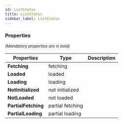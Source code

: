 ```yaml
---
id: ListStatus
title: ListStatus
sidebar_label: ListStatus
---
```




### Properties

<font size="2"><i>(Mandatory properties are in bold)</i></font>

| Properties | Type | Description |
| --------- | ---- | ----------- |
| **Fetching** | fetching |  |
| **Loaded** | loaded |  |
| **Loading** | loading |  |
| **NotInitialized** | not initialized |  |
| **NotLoaded** | not loaded |  |
| **PartialFetching** | partial fetching |  |
| **PartialLoading** | partial loading |  |
